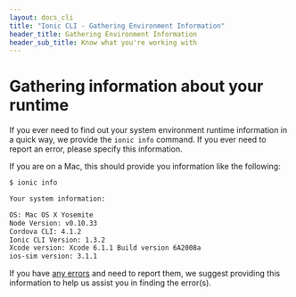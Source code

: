```yaml
---
layout: docs_cli
title: "Ionic CLI - Gathering Environment Information"
header_title: Gathering Environment Information
header_sub_title: Know what you're working with
---
```


# Gathering information about your runtime

If you ever need to find out your system environment runtime information in a quick way, we provide the `ionic info` command. If you ever need to report an error, please specify this information.

If you are on a Mac, this should provide you information like the following:

```bash
$ ionic info

Your system information:

OS: Mac OS X Yosemite
Node Version: v0.10.33
Cordova CLI: 4.1.2
Ionic CLI Version: 1.3.2
Xcode version: Xcode 6.1.1 Build version 6A2008a
ios-sim version: 3.1.1
```

If you have [any errors](/docs/cli/errors.html) and need to report them, we suggest providing this information to help us assist you in finding the error(s).
